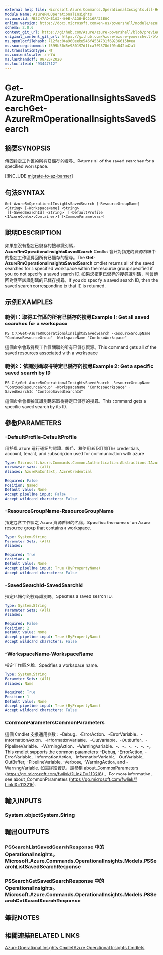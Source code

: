```yaml
---
external help file: Microsoft.Azure.Commands.OperationalInsights.dll-Help.xml
Module Name: AzureRM.OperationalInsights
ms.assetid: FB2C47AD-E103-409E-A23B-BC316FA32E8C
online version: https://docs.microsoft.com/en-us/powershell/module/azurerm.operationalinsights/get-azurermoperationalinsightssavedsearch
schema: 2.0.0
content_git_url: https://github.com/Azure/azure-powershell/blob/preview/src/ResourceManager/OperationalInsights/Commands.OperationalInsights/help/Get-AzureRmOperationalInsightsSavedSearch.md
original_content_git_url: https://github.com/Azure/azure-powershell/blob/preview/src/ResourceManager/OperationalInsights/Commands.OperationalInsights/help/Get-AzureRmOperationalInsightsSavedSearch.md
ms.openlocfilehash: 712fac06a960eebe546f4554731f69286615b0ea
ms.sourcegitcommit: f599b50d5e980197d1fca769378df90a842b42a1
ms.translationtype: MT
ms.contentlocale: zh-TW
ms.lasthandoff: 08/20/2020
ms.locfileid: "93447312"
---
```

# <span data-ttu-id="7609d-101">Get-AzureRmOperationalInsightsSavedSearch</span><span class="sxs-lookup"><span data-stu-id="7609d-101">Get-AzureRmOperationalInsightsSavedSearch</span></span>

## <span data-ttu-id="7609d-102">摘要</span><span class="sxs-lookup"><span data-stu-id="7609d-102">SYNOPSIS</span></span>
<span data-ttu-id="7609d-103">傳回指定工作區的所有已儲存的搜尋。</span><span class="sxs-lookup"><span data-stu-id="7609d-103">Returns all of the saved searches for a specified workspace.</span></span>

[!INCLUDE [migrate-to-az-banner](../../includes/migrate-to-az-banner.md)]

## <span data-ttu-id="7609d-104">句法</span><span class="sxs-lookup"><span data-stu-id="7609d-104">SYNTAX</span></span>

```
Get-AzureRmOperationalInsightsSavedSearch [-ResourceGroupName] <String> [-WorkspaceName] <String>
 [[-SavedSearchId] <String>] [-DefaultProfile <IAzureContextContainer>] [<CommonParameters>]
```

## <span data-ttu-id="7609d-105">說明</span><span class="sxs-lookup"><span data-stu-id="7609d-105">DESCRIPTION</span></span>
<span data-ttu-id="7609d-106">如果您沒有指定已儲存的搜尋識別碼， **AzureRmOperationalInsightsSavedSearch** Cmdlet 會針對指定的資源群組中的指定工作區傳回所有已儲存的搜尋。</span><span class="sxs-lookup"><span data-stu-id="7609d-106">The **Get-AzureRmOperationalInsightsSavedSearch** cmdlet returns all of the saved searches for a specified workspace within the resource group specified if you do not specify a saved search ID.</span></span>
<span data-ttu-id="7609d-107">如果您指定已儲存的搜尋識別碼，則會傳回對應至該識別碼的已儲存搜尋。</span><span class="sxs-lookup"><span data-stu-id="7609d-107">If you do specify a saved search ID, then the saved search corresponding to that ID is returned.</span></span>

## <span data-ttu-id="7609d-108">示例</span><span class="sxs-lookup"><span data-stu-id="7609d-108">EXAMPLES</span></span>

### <span data-ttu-id="7609d-109">範例1：取得工作區的所有已儲存的搜尋</span><span class="sxs-lookup"><span data-stu-id="7609d-109">Example 1: Get all saved searches for a workspace</span></span>
```
PS C:\>Get-AzureRmOperationalInsightsSavedSearch -ResourceGroupName "ContosoResourceGroup" -WorkspaceName "ContosoWorkspace"
```

<span data-ttu-id="7609d-110">這個命令會取得與工作區關聯的所有已儲存資源。</span><span class="sxs-lookup"><span data-stu-id="7609d-110">This command gets all of the saved resources associated with a workspace.</span></span>

### <span data-ttu-id="7609d-111">範例2：依識別碼取得特定已儲存的搜尋</span><span class="sxs-lookup"><span data-stu-id="7609d-111">Example 2: Get a specific saved search by ID</span></span>
```
PS C:\>Get-AzureRmOperationalInsightsSavedSearch -ResourceGroupName "ContosoResourceGroup" -WorkspaceName "ContosoWorkspace" -SavedSearchId "ContosoSavedSearchId"
```

<span data-ttu-id="7609d-112">這個命令會根據其識別碼來取得特定已儲存的搜尋。</span><span class="sxs-lookup"><span data-stu-id="7609d-112">This command gets a specific saved search by its ID.</span></span>

## <span data-ttu-id="7609d-113">參數</span><span class="sxs-lookup"><span data-stu-id="7609d-113">PARAMETERS</span></span>

### <span data-ttu-id="7609d-114">-DefaultProfile</span><span class="sxs-lookup"><span data-stu-id="7609d-114">-DefaultProfile</span></span>
<span data-ttu-id="7609d-115">用於與 azure 進行通訊的認證、帳戶、租使用者及訂閱</span><span class="sxs-lookup"><span data-stu-id="7609d-115">The credentials, account, tenant, and subscription used for communication with azure</span></span>

```yaml
Type: Microsoft.Azure.Commands.Common.Authentication.Abstractions.IAzureContextContainer
Parameter Sets: (All)
Aliases: AzureRmContext, AzureCredential

Required: False
Position: Named
Default value: None
Accept pipeline input: False
Accept wildcard characters: False
```

### <span data-ttu-id="7609d-116">-ResourceGroupName</span><span class="sxs-lookup"><span data-stu-id="7609d-116">-ResourceGroupName</span></span>
<span data-ttu-id="7609d-117">指定包含工作區之 Azure 資源群組的名稱。</span><span class="sxs-lookup"><span data-stu-id="7609d-117">Specifies the name of an Azure resource group that contains a workspace.</span></span>

```yaml
Type: System.String
Parameter Sets: (All)
Aliases:

Required: True
Position: 0
Default value: None
Accept pipeline input: True (ByPropertyName)
Accept wildcard characters: False
```

### <span data-ttu-id="7609d-118">-SavedSearchId</span><span class="sxs-lookup"><span data-stu-id="7609d-118">-SavedSearchId</span></span>
<span data-ttu-id="7609d-119">指定已儲存的搜尋識別碼。</span><span class="sxs-lookup"><span data-stu-id="7609d-119">Specifies a saved search ID.</span></span>

```yaml
Type: System.String
Parameter Sets: (All)
Aliases:

Required: False
Position: 2
Default value: None
Accept pipeline input: True (ByPropertyName)
Accept wildcard characters: False
```

### <span data-ttu-id="7609d-120">-WorkspaceName</span><span class="sxs-lookup"><span data-stu-id="7609d-120">-WorkspaceName</span></span>
<span data-ttu-id="7609d-121">指定工作區名稱。</span><span class="sxs-lookup"><span data-stu-id="7609d-121">Specifies a workspace name.</span></span>

```yaml
Type: System.String
Parameter Sets: (All)
Aliases: Name

Required: True
Position: 1
Default value: None
Accept pipeline input: True (ByPropertyName)
Accept wildcard characters: False
```

### <span data-ttu-id="7609d-122">CommonParameters</span><span class="sxs-lookup"><span data-stu-id="7609d-122">CommonParameters</span></span>
<span data-ttu-id="7609d-123">這個 Cmdlet 支援通用參數：-Debug、-ErrorAction、-ErrorVariable、-InformationAction、-InformationVariable、-OutVariable、-OutBuffer、-PipelineVariable、-WarningAction、-WarningVariable、-、-、-、-、-、-。</span><span class="sxs-lookup"><span data-stu-id="7609d-123">This cmdlet supports the common parameters: -Debug, -ErrorAction, -ErrorVariable, -InformationAction, -InformationVariable, -OutVariable, -OutBuffer, -PipelineVariable, -Verbose, -WarningAction, and -WarningVariable.</span></span> <span data-ttu-id="7609d-124">如需詳細資訊，請參閱 about_CommonParameters (https://go.microsoft.com/fwlink/?LinkID=113216) 。</span><span class="sxs-lookup"><span data-stu-id="7609d-124">For more information, see about_CommonParameters (https://go.microsoft.com/fwlink/?LinkID=113216).</span></span>

## <span data-ttu-id="7609d-125">輸入</span><span class="sxs-lookup"><span data-stu-id="7609d-125">INPUTS</span></span>

### <span data-ttu-id="7609d-126">System.object</span><span class="sxs-lookup"><span data-stu-id="7609d-126">System.String</span></span>

## <span data-ttu-id="7609d-127">輸出</span><span class="sxs-lookup"><span data-stu-id="7609d-127">OUTPUTS</span></span>

### <span data-ttu-id="7609d-128">PSSearchListSavedSearchResponse 中的 OperationalInsights。</span><span class="sxs-lookup"><span data-stu-id="7609d-128">Microsoft.Azure.Commands.OperationalInsights.Models.PSSearchListSavedSearchResponse</span></span>

### <span data-ttu-id="7609d-129">PSSearchGetSavedSearchResponse 中的 OperationalInsights。</span><span class="sxs-lookup"><span data-stu-id="7609d-129">Microsoft.Azure.Commands.OperationalInsights.Models.PSSearchGetSavedSearchResponse</span></span>

## <span data-ttu-id="7609d-130">筆記</span><span class="sxs-lookup"><span data-stu-id="7609d-130">NOTES</span></span>

## <span data-ttu-id="7609d-131">相關連結</span><span class="sxs-lookup"><span data-stu-id="7609d-131">RELATED LINKS</span></span>

[<span data-ttu-id="7609d-132">Azure Operational Insights Cmdlet</span><span class="sxs-lookup"><span data-stu-id="7609d-132">Azure Operational Insights Cmdlets</span></span>](./AzureRM.OperationalInsights.md)



